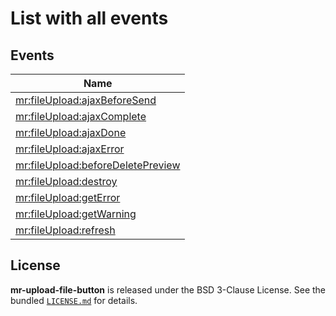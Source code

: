 # List with all events

## Events

| Name                                                                                      |
| ------------------------------------------------------------------------------------------|
| [mr:fileUpload:ajaxBeforeSend](events/ajax-before-send.md)                                                 | 
| [mr:fileUpload:ajaxComplete](events/allowed-types.md)                                               | 
| [mr:fileUpload:ajaxDone](events/btn-class.md)                                                       | 
| [mr:fileUpload:ajaxError](events/btn-class-title.md)                                            | 
| [mr:fileUpload:beforeDeletePreview](events/disable-notification.md)                                 | 
| [mr:fileUpload:destroy](events/destroy.md)                                       | 
| [mr:fileUpload:getError](events/get-error.md)                                  |
| [mr:fileUpload:getWarning](events/get-warning.md)                                         | 
| [mr:fileUpload:refresh](events/refresh.md)                            | 


## License

**mr-upload-file-button** is released under the BSD 3-Clause License. See the bundled [`LICENSE.md`](/LICENSE.md) for details.